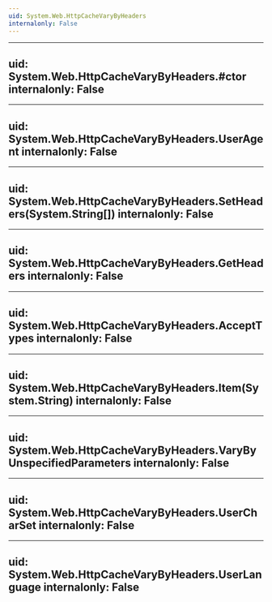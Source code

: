 ```yaml
---
uid: System.Web.HttpCacheVaryByHeaders
internalonly: False
---
```


---
uid: System.Web.HttpCacheVaryByHeaders.#ctor
internalonly: False
---

---
uid: System.Web.HttpCacheVaryByHeaders.UserAgent
internalonly: False
---

---
uid: System.Web.HttpCacheVaryByHeaders.SetHeaders(System.String[])
internalonly: False
---

---
uid: System.Web.HttpCacheVaryByHeaders.GetHeaders
internalonly: False
---

---
uid: System.Web.HttpCacheVaryByHeaders.AcceptTypes
internalonly: False
---

---
uid: System.Web.HttpCacheVaryByHeaders.Item(System.String)
internalonly: False
---

---
uid: System.Web.HttpCacheVaryByHeaders.VaryByUnspecifiedParameters
internalonly: False
---

---
uid: System.Web.HttpCacheVaryByHeaders.UserCharSet
internalonly: False
---

---
uid: System.Web.HttpCacheVaryByHeaders.UserLanguage
internalonly: False
---
